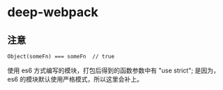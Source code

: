 # deep-webpack

## 注意
`Object(someFn) === someFn  // true`

使用 es6 方式编写的模块，打包后得到的函数参数中有 "use strict"; 是因为，es6 的模块默认使用严格模式，所以这里会补上。

